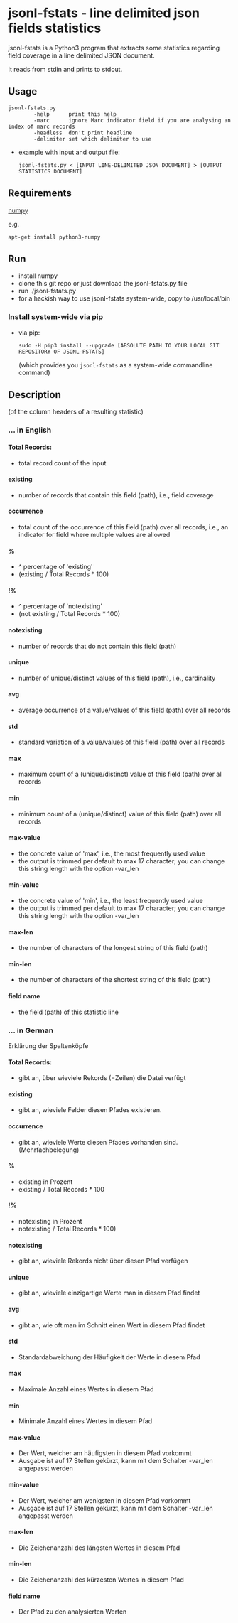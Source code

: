 # jsonl-fstats - line delimited json fields statistics

jsonl-fstats is a Python3 program  that extracts some statistics regarding field coverage in a line delimited JSON document.

It reads from stdin and prints to stdout.

## Usage

```
jsonl-fstats.py 
        -help      print this help
        -marc      ignore Marc indicator field if you are analysing an index of marc records
        -headless  don't print headline
        -delimiter set which delimiter to use
```

* example with input and output file:
    ```
    jsonl-fstats.py < [INPUT LINE-DELIMITED JSON DOCUMENT] > [OUTPUT STATISTICS DOCUMENT]
    ```

## Requirements

[numpy](http://www.numpy.org/)

e.g. 
```
apt-get install python3-numpy
```

## Run

* install numpy
* clone this git repo or just download the jsonl-fstats.py file
* run ./jsonl-fstats.py
* for a hackish way to use jsonl-fstats system-wide, copy to /usr/local/bin



### Install system-wide via pip

* via pip:
    ```
    sudo -H pip3 install --upgrade [ABSOLUTE PATH TO YOUR LOCAL GIT REPOSITORY OF JSONL-FSTATS]
    ```
    (which provides you ```jsonl-fstats``` as a system-wide commandline command)
    

## Description

(of the column headers of a resulting statistic)

### ... in English

#### Total Records:
* total record count of the input

#### existing
* number of records that contain this field (path), i.e., field coverage

#### occurrence
* total count of the occurrence of this field (path) over all records, i.e., an indicator for field where multiple values are allowed

#### %
* ^ percentage of 'existing'
* (existing / Total Records * 100)

#### !%
* ^ percentage of 'notexisting'
* (not existing / Total Records * 100)

#### notexisting
* number of records that do not contain this field (path)

#### unique
* number of unique/distinct values of this field (path), i.e., cardinality

#### avg
* average occurrence of a value/values of this field (path) over all records

#### std
* standard variation of a value/values of this field (path) over all records

#### max
* maximum count of a (unique/distinct) value of this field (path) over all records

#### min
* minimum count of a (unique/distinct) value of this field (path) over all records

#### max-value
* the concrete value of 'max', i.e., the most frequently used value
* the output is trimmed per default to max 17 character; you can change this string length with the option -var_len

#### min-value
* the concrete value of 'min', i.e., the least frequently used value
* the output is trimmed per default to max 17 character; you can change this string length with the option -var_len

#### max-len
* the number of characters of the longest string of this field (path)

#### min-len
* the number of characters of the shortest string of this field (path)

#### field name
* the field (path) of this statistic line

### ... in German

Erklärung der Spaltenköpfe

#### Total Records:
* gibt an, über wieviele Rekords (=Zeilen) die Datei verfügt

#### existing
* gibt an, wieviele Felder diesen Pfades existieren.

#### occurrence
* gibt an, wieviele Werte diesen Pfades vorhanden sind. (Mehrfachbelegung)

#### %
* existing in Prozent
* existing / Total Records * 100

#### !%
* notexisting in Prozent
* notexisting / Total Records * 100)

#### notexisting
* gibt an, wieviele Rekords nicht über diesen Pfad verfügen

#### unique
* gibt an, wieviele einzigartige Werte man in diesem Pfad findet

#### avg
* gibt an, wie oft man im Schnitt einen Wert in diesem Pfad findet

#### std
* Standardabweichung der Häufigkeit der Werte in diesem Pfad

#### max
* Maximale Anzahl eines Wertes in diesem Pfad

#### min
* Minimale Anzahl eines Wertes in diesem Pfad

#### max-value
* Der Wert, welcher am häufigsten in diesem Pfad vorkommt
* Ausgabe ist auf 17 Stellen gekürzt, kann mit dem Schalter -var_len angepasst werden

#### min-value
* Der Wert, welcher am wenigsten in diesem Pfad vorkommt
* Ausgabe ist auf 17 Stellen gekürzt, kann mit dem Schalter -var_len angepasst werden

#### max-len
* Die Zeichenanzahl des längsten Wertes in diesem Pfad

#### min-len
* Die Zeichenanzahl des kürzesten Wertes in diesem Pfad

#### field name
* Der Pfad zu den analysierten Werten
